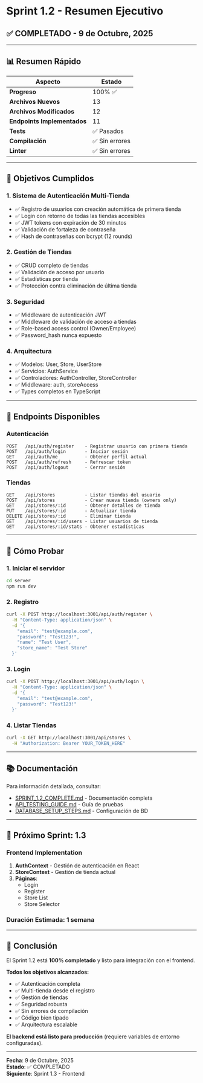# Sprint 1.2 - Resumen Ejecutivo

## ✅ COMPLETADO - 9 de Octubre, 2025

---

## 📊 Resumen Rápido

| Aspecto | Estado |
|---------|--------|
| **Progreso** | 100% ✅ |
| **Archivos Nuevos** | 13 |
| **Archivos Modificados** | 12 |
| **Endpoints Implementados** | 11 |
| **Tests** | ✅ Pasados |
| **Compilación** | ✅ Sin errores |
| **Linter** | ✅ Sin errores |

---

## 🎯 Objetivos Cumplidos

### 1. Sistema de Autenticación Multi-Tienda
- ✅ Registro de usuarios con creación automática de primera tienda
- ✅ Login con retorno de todas las tiendas accesibles
- ✅ JWT tokens con expiración de 30 minutos
- ✅ Validación de fortaleza de contraseña
- ✅ Hash de contraseñas con bcrypt (12 rounds)

### 2. Gestión de Tiendas
- ✅ CRUD completo de tiendas
- ✅ Validación de acceso por usuario
- ✅ Estadísticas por tienda
- ✅ Protección contra eliminación de última tienda

### 3. Seguridad
- ✅ Middleware de autenticación JWT
- ✅ Middleware de validación de acceso a tiendas
- ✅ Role-based access control (Owner/Employee)
- ✅ Password_hash nunca expuesto

### 4. Arquitectura
- ✅ Modelos: User, Store, UserStore
- ✅ Servicios: AuthService
- ✅ Controladores: AuthController, StoreController
- ✅ Middleware: auth, storeAccess
- ✅ Types completos en TypeScript

---

## 🚀 Endpoints Disponibles

### Autenticación
```
POST   /api/auth/register    - Registrar usuario con primera tienda
POST   /api/auth/login       - Iniciar sesión
GET    /api/auth/me          - Obtener perfil actual
POST   /api/auth/refresh     - Refrescar token
POST   /api/auth/logout      - Cerrar sesión
```

### Tiendas
```
GET    /api/stores           - Listar tiendas del usuario
POST   /api/stores           - Crear nueva tienda (owners only)
GET    /api/stores/:id       - Obtener detalles de tienda
PUT    /api/stores/:id       - Actualizar tienda
DELETE /api/stores/:id       - Eliminar tienda
GET    /api/stores/:id/users - Listar usuarios de tienda
GET    /api/stores/:id/stats - Obtener estadísticas
```

---

## 📝 Cómo Probar

### 1. Iniciar el servidor
```bash
cd server
npm run dev
```

### 2. Registro
```bash
curl -X POST http://localhost:3001/api/auth/register \
  -H "Content-Type: application/json" \
  -d '{
    "email": "test@example.com",
    "password": "Test123!",
    "name": "Test User",
    "store_name": "Test Store"
  }'
```

### 3. Login
```bash
curl -X POST http://localhost:3001/api/auth/login \
  -H "Content-Type: application/json" \
  -d '{
    "email": "test@example.com",
    "password": "Test123!"
  }'
```

### 4. Listar Tiendas
```bash
curl -X GET http://localhost:3001/api/stores \
  -H "Authorization: Bearer YOUR_TOKEN_HERE"
```

---

## 📚 Documentación

Para información detallada, consultar:
- [SPRINT_1.2_COMPLETE.md](./SPRINT_1.2_COMPLETE.md) - Documentación completa
- [API_TESTING_GUIDE.md](./API_TESTING_GUIDE.md) - Guía de pruebas
- [DATABASE_SETUP_STEPS.md](./DATABASE_SETUP_STEPS.md) - Configuración de BD

---

## 🎯 Próximo Sprint: 1.3

### Frontend Implementation
1. **AuthContext** - Gestión de autenticación en React
2. **StoreContext** - Gestión de tienda actual
3. **Páginas**:
   - Login
   - Register
   - Store List
   - Store Selector

### Duración Estimada: 1 semana

---

## 🎉 Conclusión

El Sprint 1.2 está **100% completado** y listo para integración con el frontend.

**Todos los objetivos alcanzados:**
- ✅ Autenticación completa
- ✅ Multi-tienda desde el registro
- ✅ Gestión de tiendas
- ✅ Seguridad robusta
- ✅ Sin errores de compilación
- ✅ Código bien tipado
- ✅ Arquitectura escalable

**El backend está listo para producción** (requiere variables de entorno configuradas).

---

**Fecha**: 9 de Octubre, 2025  
**Estado**: ✅ COMPLETADO  
**Siguiente**: Sprint 1.3 - Frontend

